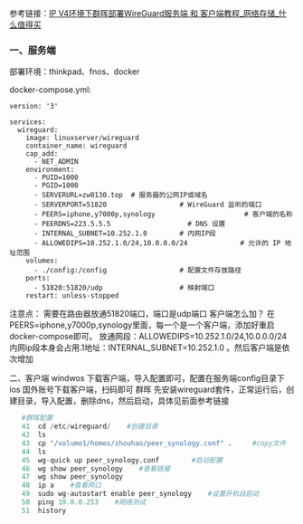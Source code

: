参考链接：[IP V4环境下群晖部署WireGuard服务端 和 客户端教程_网络存储_什么值得买](https://post.smzdm.com/p/awzvz6r2/)

### 一、服务端

部署环境：thinkpad、fnos、docker

docker-compose.yml:
```docker
version: '3'

services:
  wireguard:
    image: linuxserver/wireguard
    container_name: wireguard
    cap_add:
      - NET_ADMIN
    environment:
      - PUID=1000
      - PGID=1000
      - SERVERURL=zw0130.top  # 服务器的公网IP或域名
      - SERVERPORT=51820                  # WireGuard 监听的端口
      - PEERS=iphone,y7000p,synology                      # 客户端的名称
      - PEERDNS=223.5.5.5                   # DNS 设置
      - INTERNAL_SUBNET=10.252.1.0        # 内网IP段
      - ALLOWEDIPS=10.252.1.0/24,10.0.0.0/24             # 允许的 IP 地址范围
    volumes:
      - ./config:/config                  # 配置文件存放路径
    ports:
      - 51820:51820/udp                   # 映射端口
    restart: unless-stopped

```

注意点：
	需要在路由器放通51820端口，端口是udp端口
	客户端怎么加？
		在PEERS=iphone,y7000p,synology里面，每一个是一个客户端，添加好重启docker-compose即可。
	放通网段：ALLOWEDIPS=10.252.1.0/24,10.0.0.0/24
	内网ip段本身会占用.1地址：INTERNAL_SUBNET=10.252.1.0 。然后客户端是依次增加

二、客户端
	windwos
		下载客户端，导入配置即可，配置在服务端config目录下
	ios
		国外账号下载客户端，扫码即可
	群晖
		先安装wireguard套件，正常运行后，创建目录，导入配置，删除dns，然后启动，具体见前面参考链接

```python
   #群晖配置
   41  cd /etc/wireguard/    #创建目录
   42  ls
   43  cp "/volume1/homes/zhouhao/peer_synology.conf" .     #copy文件
   44  ls
   45  wg-quick up peer_synology.conf        #启动配置
   46  wg show peer_synology    #查看链接
   47  wg show peer_synology
   48  ip a    #查看网口
   49  sudo wg-autostart enable peer_synology    #设置开机自启动
   50  ping 10.0.0.253    #网络测试
   51  history
```

